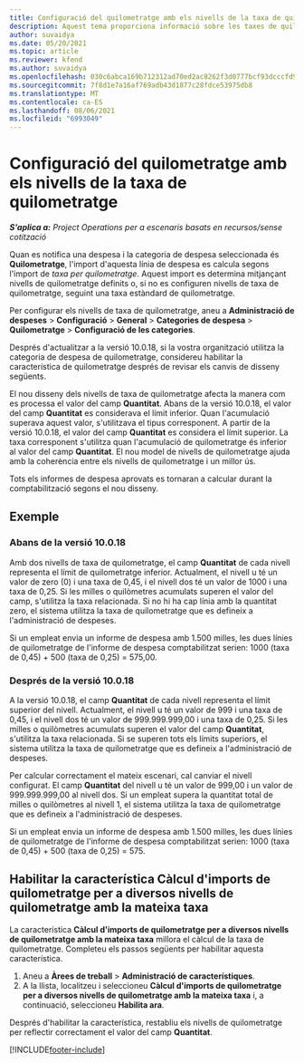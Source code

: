 ```yaml
---
title: Configuració del quilometratge amb els nivells de la taxa de quilometratge
description: Aquest tema proporciona informació sobre les taxes de quilometratge i els nivells de taxa de quilometratge.
author: suvaidya
ms.date: 05/20/2021
ms.topic: article
ms.reviewer: kfend
ms.author: suvaidya
ms.openlocfilehash: 030c6abca169b712312ad70ed2ac8262f3d0777bcf93dcccfd956f2f9e0ea77c
ms.sourcegitcommit: 7f8d1e7a16af769adb43d1877c28fdce53975db8
ms.translationtype: MT
ms.contentlocale: ca-ES
ms.lasthandoff: 08/06/2021
ms.locfileid: "6993049"
---
```

# <a name="set-up-mileage-using-mileage-rate-tiers"></a>Configuració del quilometratge amb els nivells de la taxa de quilometratge

_**S'aplica a:** Project Operations per a escenaris basats en recursos/sense cotització_

Quan es notifica una despesa i la categoria de despesa seleccionada és **Quilometratge**, l'import d'aquesta línia de despesa es calcula segons l'import de *taxa per quilometratge*. Aquest import es determina mitjançant nivells de quilometratge definits o, si no es configuren nivells de taxa de quilometratge, seguint una taxa estàndard de quilometratge. 

Per configurar els nivells de taxa de quilometratge, aneu a **Administració de despeses** > **Configuració** > **General** > **Categories de despesa** > **Quilometratge** > **Configuració de les categories**.

Després d'actualitzar a la versió 10.0.18, si la vostra organització utilitza la categoria de despesa de quilometratge, considereu habilitar la característica de quilometratge després de revisar els canvis de disseny següents. 

El nou disseny dels nivells de taxa de quilometratge afecta la manera com es processa el valor del camp **Quantitat**. Abans de la versió 10.0.18, el valor del camp **Quantitat** es considerava el límit inferior. Quan l'acumulació superava aquest valor, s'utilitzava el tipus corresponent.  A partir de la versió 10.0.18, el valor del camp **Quantitat** es considera el límit superior. La taxa corresponent s'utilitza quan l'acumulació de quilometratge és inferior al valor del camp **Quantitat**.  El nou model de nivells de quilometratge ajuda amb la coherència entre els nivells de quilometratge i un millor ús.   

Tots els informes de despesa aprovats es tornaran a calcular durant la comptabilització segons el nou disseny.

## <a name="example"></a>Exemple
 
### <a name="before-version-10018"></a>Abans de la versió 10.0.18
Amb dos nivells de taxa de quilometratge, el camp **Quantitat** de cada nivell representa el límit de quilometratge inferior. Actualment, el nivell u té un valor de zero (0) i una taxa de 0,45, i el nivell dos té un valor de 1000 i una taxa de 0,25. Si les milles o quilòmetres acumulats superen el valor del camp, s'utilitza la taxa relacionada. Si no hi ha cap línia amb la quantitat zero, el sistema utilitza la taxa de quilometratge que es defineix a l'administració de despeses. 
 
Si un empleat envia un informe de despesa amb 1.500 milles, les dues línies de quilometratge de l'informe de despesa comptabilitzat serien: 1000 (taxa de 0,45) + 500 (taxa de 0,25) = 575,00.

### <a name="after-version-10018"></a>Després de la versió 10.0.18
A la versió 10.0.18, el camp **Quantitat** de cada nivell representa el límit superior del nivell. Actualment, el nivell u té un valor de 999 i una taxa de 0,45, i el nivell dos té un valor de 999.999.999,00 i una taxa de 0,25. Si les milles o quilòmetres acumulats superen el valor del camp **Quantitat**, s'utilitza la taxa relacionada. Si se superen tots els límits superiors, el sistema utilitza la taxa de quilometratge que es defineix a l'administració de despeses. 
 
Per calcular correctament el mateix escenari, cal canviar el nivell configurat. El camp **Quantitat** del nivell u té un valor de 999,00 i un valor de 999.999.999,00 al nivell dos. Si un empleat supera la quantitat total de milles o quilòmetres al nivell 1, el sistema utilitza la taxa de quilometratge que es defineix a l'administració de despeses. 
  
Si un empleat envia un informe de despesa amb 1.500 milles, les dues línies de quilometratge de l'informe de despesa comptabilitzat serien: 1000 (taxa de 0,45) + 500 (taxa de 0,25) = 575.

## <a name="enable-the-mileage-amount-calculation-for-multiple-mileage-tiers-with-same-rate-feature"></a>Habilitar la característica Càlcul d'imports de quilometratge per a diversos nivells de quilometratge amb la mateixa taxa

La característica **Càlcul d'imports de quilometratge per a diversos nivells de quilometratge amb la mateixa taxa** millora el càlcul de la taxa de quilometratge. Completeu els passos següents per habilitar aquesta característica.

1. Aneu a **Àrees de treball** > **Administració de característiques**. 
2. A la llista, localitzeu i seleccioneu **Càlcul d'imports de quilometratge per a diversos nivells de quilometratge amb la mateixa taxa** i, a continuació, seleccioneu **Habilita ara**.

Després d'habilitar la característica, restabliu els nivells de quilometratge per reflectir correctament el valor del camp **Quantitat**. 


[!INCLUDE[footer-include](../includes/footer-banner.md)]

